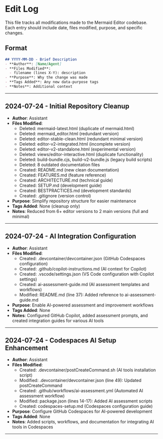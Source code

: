 # Edit Log

This file tracks all modifications made to the Mermaid Editor codebase. Each entry should include date, files modified, purpose, and specific changes.

## Format

```markdown
## YYYY-MM-DD - Brief Description
- **Author**: [Name/Agent]
- **Files Modified**: 
  - filename (lines X-Y): description
- **Purpose**: Why the change was made
- **Tags Added**: Any new data-purpose tags
- **Notes**: Additional context
```

---

## 2024-07-24 - Initial Repository Cleanup
- **Author**: Assistant
- **Files Modified**: 
  - Deleted: mermaid-latest.html (duplicate of mermaid.html)
  - Deleted: mermaid_editor.html (redundant version)
  - Deleted: editor-stable-clean.html (redundant minimal version)
  - Deleted: editor-v2-integrated.html (incomplete version)
  - Deleted: editor-v2-standalone.html (experimental version)
  - Deleted: views/editor-interactive.html (duplicate functionality)
  - Deleted: build-bundle.cjs, build-v2-bundle.js (legacy build scripts)
  - Deleted: 8 outdated documentation files
  - Created: README.md (new clean documentation)
  - Created: FEATURES.md (feature reference)
  - Created: ARCHITECTURE.md (technical guide)
  - Created: SETUP.md (development guide)
  - Created: BESTPRACTICES.md (development standards)
  - Created: .gitignore (version control)
- **Purpose**: Simplify repository structure for easier maintenance
- **Tags Added**: None (cleanup only)
- **Notes**: Reduced from 6+ editor versions to 2 main versions (full and minimal)

---

## 2024-07-24 - AI Integration Configuration
- **Author**: Assistant
- **Files Modified**: 
  - Created: .devcontainer/devcontainer.json (GitHub Codespaces configuration)
  - Created: .github/copilot-instructions.md (AI context for Copilot)
  - Created: .vscode/settings.json (VS Code configuration with Copilot settings)
  - Created: ai-assessment-guide.md (AI assessment templates and workflows)
  - Modified: README.md (line 37): Added reference to ai-assessment-guide.md
- **Purpose**: Enable AI-powered assessment and improvement workflows
- **Tags Added**: None
- **Notes**: Configured GitHub Copilot, added assessment prompts, and created integration guides for various AI tools

---

## 2024-07-24 - Codespaces AI Setup Enhancement
- **Author**: Assistant
- **Files Modified**: 
  - Created: .devcontainer/postCreateCommand.sh (AI tools installation script)
  - Modified: .devcontainer/devcontainer.json (line 49): Updated postCreateCommand
  - Created: .github/workflows/ai-assessment.yml (Automated AI assessment workflow)
  - Modified: package.json (lines 14-17): Added AI assessment scripts
  - Created: codespaces-setup.md (Codespaces configuration guide)
- **Purpose**: Configure GitHub Codespaces for AI-powered development
- **Tags Added**: None
- **Notes**: Added scripts, workflows, and documentation for integrating AI tools in Codespaces

---

<!-- Add new entries below this line -->